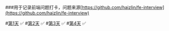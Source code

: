 ###用于记录前端问题打卡，问题来源[https://github.com/haizlin/fe-interview](https://github.com/haizlin/fe-interview)

#[第1天](./【3+1打卡】第1天.md) ✅
#[第2天](./【3+1打卡】第2天.md) ✅
#[第3天](./【3+1打卡】第3天.md) ✅
#[第4天](./【3+1打卡】第4天.md) ✅